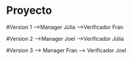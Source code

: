 # Proyecto

#Version 1
-->Manager Júlia
-->Verificador Fran

#Version 2
-->Manager Joel
-->Verificador Júlia

#Version 3
--> Manager Fran
--> Verificador Joel
